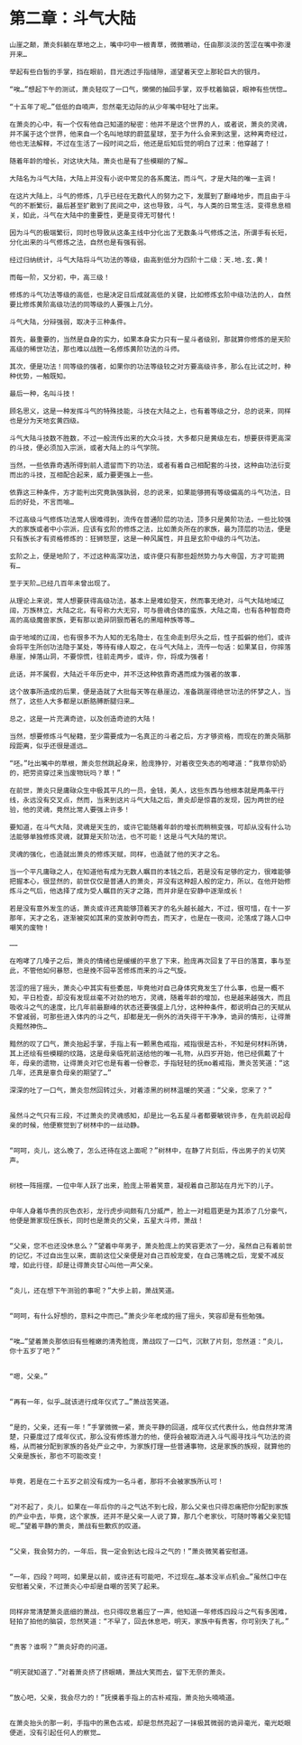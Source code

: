 #   第二章：斗气大陆

    山崖之颠，萧炎斜躺在草地之上，嘴中叼中一根青草，微微嚼动，任由那淡淡的苦涩在嘴中弥漫开来…

    举起有些白皙的手掌，挡在眼前，目光透过手指缝隙，遥望着天空上那轮巨大的银月。

    “唉…”想起下午的测试，萧炎轻叹了一口气，懒懒的抽回手掌，双手枕着脑袋，眼神有些恍惚…

    “十五年了呢…”低低的自喃声，忽然毫无边际的从少年嘴中轻吐了出来。

    在萧炎的心中，有一个仅有他自己知道的秘密：他并不是这个世界的人，或者说，萧炎的灵魂，并不属于这个世界，他来自一个名叫地球的蔚蓝星球，至于为什么会来到这里，这种离奇经过，他也无法解释，不过在生活了一段时间之后，他还是后知后觉的明白了过来：他穿越了！

    随着年龄的增长，对这块大陆，萧炎也是有了些模糊的了解…

    大陆名为斗气大陆，大陆上并没有小说中常见的各系魔法，而斗气，才是大陆的唯一主调！

    在这片大陆上，斗气的修炼，几乎已经在无数代人的努力之下，发展到了巅峰地步，而且由于斗气的不断繁衍，最后甚至扩散到了民间之中，这也导致，斗气，与人类的日常生活，变得息息相关，如此，斗气在大陆中的重要性，更是变得无可替代！

    因为斗气的极端繁衍，同时也导致从这条主线中分化出了无数条斗气修炼之法，所谓手有长短，分化出来的斗气修炼之法，自然也是有强有弱。

    经过归纳统计，斗气大陆将斗气功法的等级，由高到低分为四阶十二级：天.地.玄.黄！

    而每一阶，又分初，中，高三级！

    修炼的斗气功法等级的高低，也是决定日后成就高低的关键，比如修炼玄阶中级功法的人，自然要比修炼黄阶高级功法的同等级的人要强上几分。

    斗气大陆，分辩强弱，取决于三种条件。

    首先，最重要的，当然是自身的实力，如果本身实力只有一星斗者级别，那就算你修炼的是天阶高级的稀世功法，那也难以战胜一名修炼黄阶功法的斗师。

    其次，便是功法！同等级的强者，如果你的功法等级较之对方要高级许多，那么在比试之时，种种优势，一触既知。

    最后一种，名叫斗技！

    顾名思义，这是一种发挥斗气的特殊技能，斗技在大陆之上，也有着等级之分，总的说来，同样也是分为天地玄黄四级。

    斗气大陆斗技数不胜数，不过一般流传出来的大众斗技，大多都只是黄级左右，想要获得更高深的斗技，便必须加入宗派，或者大陆上的斗气学院。

    当然，一些依靠奇遇所得到前人遗留而下的功法，或者有着自己相配套的斗技，这种由功法衍变而出的斗技，互相配合起来，威力要更强上一些。

    依靠这三种条件，方才能判出究竟孰强孰弱，总的说来，如果能够拥有等级偏高的斗气功法，日后的好处，不言而喻…

    不过高级斗气修炼功法常人很难得到，流传在普通阶层的功法，顶多只是黄阶功法，一些比较强大的家族或者中小宗派，应该有玄阶的修炼之法，比如萧炎所在的家族，最为顶层的功法，便是只有族长才有资格修炼的：狂狮怒罡，这是一种风属性，并且是玄阶中级的斗气功法。

    玄阶之上，便是地阶了，不过这种高深功法，或许便只有那些超然势力与大帝国，方才可能拥有…

    至于天阶…已经几百年未曾出现了。

    从理论上来说，常人想要获得高级功法，基本上是难如登天，然而事无绝对，斗气大陆地域辽阔，万族林立，大陆之北，有号称力大无穷，可与兽魂合体的蛮族，大陆之南，也有各种智商奇高的高级魔兽家族，更有那以诡异阴狠而著名的黑暗种族等等…

    由于地域的辽阔，也有很多不为人知的无名隐士，在生命走到尽头之后，性子孤僻的他们，或许会将平生所创功法隐于某处，等待有缘人取之，在斗气大陆上，流传一句话：如果某日，你摔落悬崖，掉落山洞，不要惊慌，往前走两步，或许，你，将成为强者！

    此话，并不属假，大陆近千年历史中，并不泛这种依靠奇遇而成为强者的故事.

    这个故事所造成的后果，便是造就了大批每天等在悬崖边，准备跳崖得绝世功法的怀梦之人，当然了，这些人大多都是以断胳膊断腿归来…

    总之，这是一片充满奇迹，以及创造奇迹的大陆！

    当然，想要修炼斗气秘籍，至少需要成为一名真正的斗者之后，方才够资格，而现在的萧炎隔那段距离，似乎还很是遥远…

    “呸。”吐出嘴中的草根，萧炎忽然跳起身来，脸庞狰狞，对着夜空失态的咆哮道：“我草你奶奶的，把劳资穿过来当废物玩吗？草！”

    在前世，萧炎只是庸碌众生中极其平凡的一员，金钱，美人，这些东西与他根本就是两条平行线，永远没有交叉点，然而，当来到这片斗气大陆之后，萧炎却是惊喜的发现，因为两世的经验，他的灵魂，竟然比常人要强上许多！

    要知道，在斗气大陆，灵魂是天生的，或许它能随着年龄的增长而稍稍变强，可却从没有什么功法能够单独修炼灵魂，就算是天阶功法，也不可能！这是斗气大陆的常识。

    灵魂的强化，也造就出萧炎的修炼天赋，同样，也造就了他的天才之名。

    当一个平凡庸碌之人，在知道他有成为无数人瞩目的本钱之后，若是没有足够的定力，很难能够把握本心，很显然的，前世仅仅是普通人的萧炎，并没有这种超人般的定力，所以，在他开始修炼斗之气后，他选择了成为受人瞩目的天才之路，而并非是在安静中逐渐成长！

    若是没有意外发生的话，萧炎或许还真能够顶着天才的名头越长越大，不过，很可惜，在十一岁那年，天才之名，逐渐被突如其来的变故剥夺而去，而天才，也是在一夜间，沦落成了路人口中嘲笑的废物！

    ……

    在咆哮了几嗓子之后，萧炎的情绪也是缓缓的平息了下来，脸庞再次回复了平日的落寞，事与至此，不管他如何暴怒，也是挽不回辛苦修炼而来的斗之气旋。

    苦涩的摇了摇头，萧炎心中其实有些委屈，毕竟他对自己身体究竟发生了什么事，也是一概不知，平日检查，却没有发现丝毫不对劲的地方，灵魂，随着年龄的增加，也是越来越强大，而且吸收斗之气的速度，比几年前最巅峰的状态还要强盛上几分，这种种条件，都说明自己的天赋从不曾减弱，可那些进入体内的斗之气，却都是无一例外的消失得干干净净，诡异的情形，让得萧炎黯然神伤…

    黯然的叹了口气，萧炎抬起手掌，手指上有一颗黑色戒指，戒指很是古朴，不知是何材料所铸，其上还绘有些模糊的纹路，这是母亲临死前送给他的唯一礼物，从四岁开始，他已经佩戴了十年，母亲的遗物，让得萧炎对它也是有着一份眷恋，手指轻轻的抚mo着戒指，萧炎苦笑道：“这几年，还真是辜负母亲的期望了…”

    深深的吐了一口气，萧炎忽然回转过头，对着漆黑的树林温暖的笑道：“父亲，您来了？”

                                                                                                                                                                  虽然斗之气只有三段，不过萧炎的灵魂感知，却是比一名五星斗者都要敏锐许多，在先前说起母亲的时候，他便察觉到了树林中的一丝动静。

                                                                                                                                                                  “呵呵，炎儿，这么晚了，怎么还待在这上面呢？”树林中，在静了片刻后，传出男子的关切笑声。

                                                                                                                                                                  树枝一阵摇摆，一位中年人跃了出来，脸庞上带着笑意，凝视着自己那站在月光下的儿子。

                                                                                                                                                                  中年人身着华贵的灰色衣衫，龙行虎步间颇有几分威严，脸上一对粗眉更是为其添了几分豪气，他便是萧家现任族长，同时也是萧炎的父亲，五星大斗师，萧战！

                                                                                                                                                                  “父亲，您不也还没休息么？”望着中年男子，萧炎脸庞上的笑容更浓了一分，虽然自己有着前世的记忆，不过自出生以来，面前这位父亲便是对自己百般宠爱，在自己落魄之后，宠爱不减反增，如此行径，却是让得萧炎甘心叫他一声父亲。

                                                                                                                                                                  “炎儿，还在想下午测验的事呢？”大步上前，萧战笑道。

                                                                                                                                                                  “呵呵，有什么好想的，意料之中而已。”萧炎少年老成的摇了摇头，笑容却是有些勉强。

                                                                                                                                                                  “唉…”望着萧炎那依旧有些稚嫩的清秀脸庞，萧战叹了一口气，沉默了片刻，忽然道：“炎儿，你十五岁了吧？”

                                                                                                                                                                  “嗯，父亲。”

                                                                                                                                                                  “再有一年，似乎…就该进行成年仪式了…”萧战苦笑道。

                                                                                                                                                                  “是的，父亲，还有一年！”手掌微微一紧，萧炎平静的回道，成年仪式代表什么，他自然非常清楚，只要度过了成年仪式，那么没有修炼潜力的他，便将会被取消进入斗气阁寻找斗气功法的资格，从而被分配到家族的各处产业之中，为家族打理一些普通事物，这是家族的族规，就算他的父亲是族长，那也不可能改变！

                                                                                                                                                                  毕竟，若是在二十五岁之前没有成为一名斗者，那将不会被家族所认可！

                                                                                                                                                                  “对不起了，炎儿，如果在一年后你的斗之气达不到七段，那么父亲也只得忍痛把你分配到家族的产业中去，毕竟，这个家族，还并不是父亲一人说了算，那几个老家伙，可随时等着父亲犯错呢…”望着平静的萧炎，萧战有些歉疚的叹道。

                                                                                                                                                                  “父亲，我会努力的，一年后，我一定会到达七段斗之气的！”萧炎微笑着安慰道。

                                                                                                                                                                  “一年，四段？呵呵，如果是以前，或许还有可能吧，不过现在…基本没半点机会…”虽然口中在安慰着父亲，不过萧炎心中却是自嘲的苦笑了起来。

                                                                                                                                                                  同样非常清楚萧炎底细的萧战，也只得叹息着应了一声，他知道一年修炼四段斗之气有多困难，轻拍了拍他的脑袋，忽然笑道：“不早了，回去休息吧，明天，家族中有贵客，你可别失了礼。”

                                                                                                                                                                  “贵客？谁啊？”萧炎好奇的问道。

                                                                                                                                                                  “明天就知道了.”对着萧炎挤了挤眼睛，萧战大笑而去，留下无奈的萧炎。

                                                                                                                                                                  “放心吧，父亲，我会尽力的！”抚摸着手指上的古朴戒指，萧炎抬头喃喃道。

                                                                                                                                                                  在萧炎抬头的那一刹，手指中的黑色古戒，却是忽然亮起了一抹极其微弱的诡异毫光，毫光眨眼便逝，没有引起任何人的察觉…
